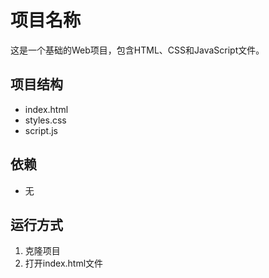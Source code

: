# 项目名称
这是一个基础的Web项目，包含HTML、CSS和JavaScript文件。
## 项目结构
- index.html
- styles.css
- script.js
## 依赖
- 无
## 运行方式
1. 克隆项目
2. 打开index.html文件